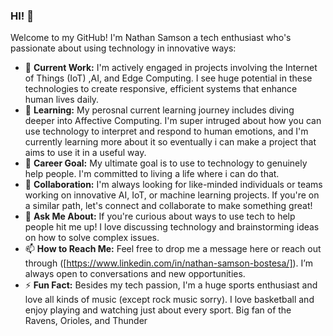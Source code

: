 ### HI! 👋

Welcome to my GitHub! I'm Nathan Samson a tech enthusiast who's passionate about using technology in innovative ways:

- 🔭 **Current Work:** I'm actively engaged in projects involving the Internet of Things (IoT) ,AI, and Edge Computing. I see huge potential in these technologies to create responsive, efficient systems that enhance human lives daily.
- 🌱 **Learning:** My perosnal current learning journey includes diving deeper into Affective Computing. I'm super intruged about how you can use technology to interpret and respond to human emotions, and I'm currently learning more about it so eventually i can make a project that aims to use it in a useful way.
- 💼 **Career Goal:** My ultimate goal is to use to technology to genuinely help people. I'm committed to living a life where i can do that.
- 👯 **Collaboration:** I'm always looking for like-minded individuals or teams working on innovative AI, IoT, or machine learning projects. If you're on a similar path, let's connect and collaborate to make something great!
- 💬 **Ask Me About:** If you're curious about ways to use tech to help people hit me up! I love discussing technology and brainstorming ideas on how to solve complex issues.
- 📫 **How to Reach Me:** Feel free to drop me a message here or reach out through ([https://www.linkedin.com/in/nathan-samson-bostesa/]). I’m always open to conversations and new opportunities.
- ⚡ **Fun Fact:** Besides my tech passion, I'm a huge sports enthusiast and love all kinds of music (except rock music sorry). I love basketball and enjoy playing and watching just about every sport. Big fan of the Ravens, Orioles, and Thunder


